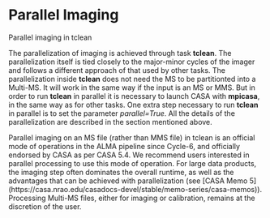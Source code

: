 

# Parallel Imaging 

Parallel imaging in tclean

The parallelization of imaging is achieved through task **tclean**. The parallelization itself is tied closely to the major-minor cycles of the imager and follows a different approach of that used by other tasks. The parallelization inside **tclean** does not need the MS to be partitionted into a Multi-MS. It will work in the same way if the input is an MS or MMS. But in order to run **tclean** in parallel it is necessary to launch CASA with **mpicasa**, in the same way as for other tasks. One extra step necessary to run **tclean** in parallel is to set the parameter *parallel=True*. All the details of the parallelization are described in the section mentioned above.

<div class="alert alert-info">
Parallel imaging on an MS file (rather than MMS file) in tclean is an official mode of operations in the ALMA pipeline since Cycle-6, and officially endorsed by CASA as per CASA 5.4. We recommend users interested in parallel processing to use this mode of operation. For large data products, the imaging step often dominates the overall runtime, as well as the advantages that can be achieved with parallelization (see [CASA Memo 5](https://casa.nrao.edu/casadocs-devel/stable/memo-series/casa-memos)). Processing Multi-MS files, either for imaging or calibration, remains at the discretion of the user.
</div>

 

 

 

 

 

